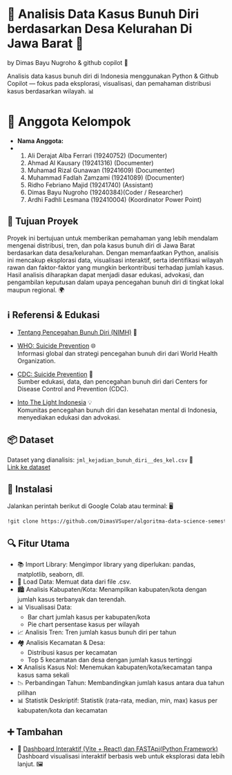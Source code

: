 # 🧠 Analisis Data Kasus Bunuh Diri berdasarkan Desa Kelurahan Di Jawa Barat 🚩

by Dimas Bayu Nugroho & github copilot 🤖

Analisis data kasus bunuh diri di Indonesia menggunakan Python & Github Copilot — fokus pada eksplorasi, visualisasi, dan pemahaman distribusi kasus berdasarkan wilayah. 📊

# 👥 Anggota Kelompok

- **Nama Anggota:**
- 1. Ali Derajat Alba Ferrari (19240752) (Documenter)
  2. Ahmad Al Kausary (19241316) (Documenter)
  3. Muhamad Rizal Gunawan (19241609) (Documenter)
  4. Muhammad Fadlah Zamzami (19241089) (Documenter)
  5. Ridho Febriano Majid (19241740) (Assistant)
  6. Dimas Bayu Nugroho (19240384)(Coder / Researcher)
  7. Ardhi Fadhli Lesmana (192410004) (Koordinator Power Point)

## 🎯 Tujuan Proyek  
Proyek ini bertujuan untuk memberikan pemahaman yang lebih mendalam mengenai distribusi, tren, dan pola kasus bunuh diri di Jawa Barat berdasarkan data desa/kelurahan. Dengan memanfaatkan Python, analisis ini mencakup eksplorasi data, visualisasi interaktif, serta identifikasi wilayah rawan dan faktor-faktor yang mungkin berkontribusi terhadap jumlah kasus. Hasil analisis diharapkan dapat menjadi dasar edukasi, advokasi, dan pengambilan keputusan dalam upaya pencegahan bunuh diri di tingkat lokal maupun regional. 🌍

## ℹ️ Referensi & Edukasi

- [Tentang Pencegahan Bunuh Diri (NIMH)](https://www.nimh.nih.gov/health/topics/suicide-prevention) 🧩

- [WHO: Suicide Prevention](https://www.who.int/health-topics/suicide#tab=tab_1) 🌐  
  Informasi global dan strategi pencegahan bunuh diri dari World Health Organization.

- [CDC: Suicide Prevention](https://www.cdc.gov/suicide/index.html) 🏥  
  Sumber edukasi, data, dan pencegahan bunuh diri dari Centers for Disease Control and Prevention (CDC).

- [Into The Light Indonesia](https://intothelightid.org/) 💡  
  Komunitas pencegahan bunuh diri dan kesehatan mental di Indonesia, menyediakan edukasi dan advokasi.

## 📦 Dataset

Dataset yang dianalisis: `jml_kejadian_bunuh_diri__des_kel.csv` 📄  
[Link ke dataset](https://data.go.id/dataset/dataset/jumlah-kejadian-bunuh-diri-berdasarkan-desa-kelurahan-di-jawa-barat)

## 🚀 Instalasi

Jalankan perintah berikut di Google Colab atau terminal: 🖥️

```bash
!git clone https://github.com/DimasVSuper/algoritma-data-science-semester-1-project
```

## 🔍 Fitur Utama
- 📚 Import Library: Mengimpor library yang diperlukan: pandas, matplotlib, seaborn, dll.
- 📂 Load Data: Memuat data dari file .csv.
- 🏙️ Analisis Kabupaten/Kota: Menampilkan kabupaten/kota dengan jumlah kasus terbanyak dan terendah.
- 📊 Visualisasi Data:
  - Bar chart jumlah kasus per kabupaten/kota
  - Pie chart persentase kasus per wilayah
- 📈 Analisis Tren: Tren jumlah kasus bunuh diri per tahun
- 🏘️ Analisis Kecamatan & Desa:
  - Distribusi kasus per kecamatan
  - Top 5 kecamatan dan desa dengan jumlah kasus tertinggi
- ❌ Analisis Kasus Nol: Menemukan kabupaten/kota/kecamatan tanpa kasus sama sekali
- 📉 Perbandingan Tahun: Membandingkan jumlah kasus antara dua tahun pilihan
- 📊 Statistik Deskriptif: Statistik (rata-rata, median, min, max) kasus per kabupaten/kota dan kecamatan

## ➕ Tambahan

- 🔗 [Dashboard Interaktif (Vite + React) dan FASTApi(Python Framework)](https://github.com/DimasVSuper/dashboard-projek-algoritma-data-science)  
  Dashboard visualisasi interaktif berbasis web untuk eksplorasi data lebih lanjut. 🖼️
